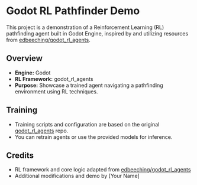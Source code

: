 # Godot RL Pathfinder Demo

This project is a demonstration of a Reinforcement Learning (RL) pathfinding agent built in Godot Engine, inspired by and utilizing resources from [edbeeching/godot_rl_agents](https://github.com/edbeeching/godot_rl_agents).

## Overview

- **Engine:** Godot
- **RL Framework:** godot_rl_agents
- **Purpose:** Showcase a trained agent navigating a pathfinding environment using RL techniques.

## Training

- Training scripts and configuration are based on the original [godot_rl_agents](https://github.com/edbeeching/godot_rl_agents) repo.
- You can retrain agents or use the provided models for inference.

## Credits

- RL framework and core logic adapted from [edbeeching/godot_rl_agents](https://github.com/edbeeching/godot_rl_agents)
- Additional modifications and demo by [Your Name]

